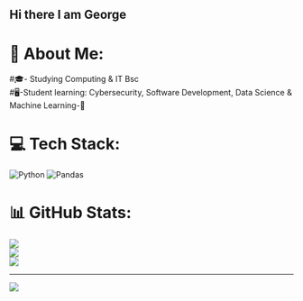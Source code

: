 ## Hi there I am George
# 💫 About Me:
#🎓- Studying Computing & IT Bsc    
#🖥️-Student learning: Cybersecurity, Software Development, Data Science & Machine Learning-🤖  


# 💻 Tech Stack:
![Python](https://img.shields.io/badge/python-3670A0?style=for-the-badge&logo=python&logoColor=ffdd54) ![Pandas](https://img.shields.io/badge/pandas-%23150458.svg?style=for-the-badge&logo=pandas&logoColor=white)
# 📊 GitHub Stats:
![](https://github-readme-stats.vercel.app/api?username=Fvwo10&theme=dark&hide_border=false&include_all_commits=false&count_private=false)<br/>
![](https://nirzak-streak-stats.vercel.app/?user=Fvwo10&theme=dark&hide_border=false)<br/>
![](https://github-readme-stats.vercel.app/api/top-langs/?username=Fvwo10&theme=dark&hide_border=false&include_all_commits=false&count_private=false&layout=compact)

---
[![](https://visitcount.itsvg.in/api?id=Fvwo10&icon=0&color=0)](https://visitcount.itsvg.in)

<!-- Proudly created with GPRM ( https://gprm.itsvg.in ) -->
